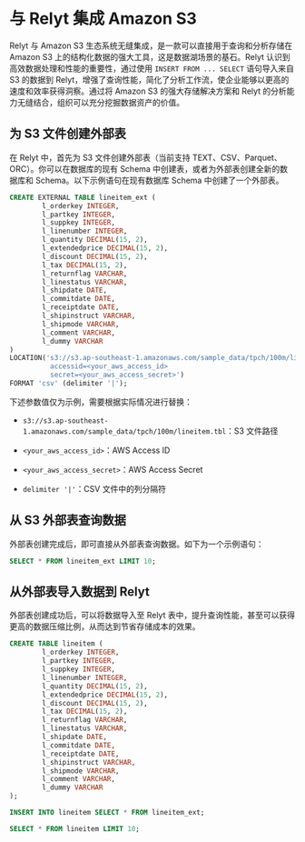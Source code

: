 # 与 Relyt 集成 Amazon S3

Relyt 与 Amazon S3 生态系统无缝集成，是一款可以直接用于查询和分析存储在 Amazon S3 上的结构化数据的强大工具，这是数据湖场景的基石。Relyt 认识到高效数据处理和性能的重要性，通过使用 `INSERT FROM ... SELECT` 语句导入来自 S3 的数据到 Relyt，增强了查询性能，简化了分析工作流，使企业能够以更高的速度和效率获得洞察。通过将 Amazon S3 的强大存储解决方案和 Relyt 的分析能力无缝结合，组织可以充分挖掘数据资产的价值。

## 为 S3 文件创建外部表

在 Relyt 中，首先为 S3 文件创建外部表（当前支持 TEXT、CSV、Parquet、ORC）。你可以在数据库的现有 Schema 中创建表，或者为外部表创建全新的数据库和 Schema。以下示例语句在现有数据库 Schema 中创建了一个外部表。

```sql
CREATE EXTERNAL TABLE lineitem_ext (
        l_orderkey INTEGER,
        l_partkey INTEGER,
        l_suppkey INTEGER,
        l_linenumber INTEGER,
        l_quantity DECIMAL(15, 2),
        l_extendedprice DECIMAL(15, 2),
        l_discount DECIMAL(15, 2),
        l_tax DECIMAL(15, 2),
        l_returnflag VARCHAR,
        l_linestatus VARCHAR,
        l_shipdate DATE,
        l_commitdate DATE,
        l_receiptdate DATE,
        l_shipinstruct VARCHAR,
        l_shipmode VARCHAR,
        l_comment VARCHAR,
        l_dummy VARCHAR
) 
LOCATION('s3://s3.ap-southeast-1.amazonaws.com/sample_data/tpch/100m/lineitem.tbl 
          accessid=<your_aws_access_id>
          secret=<your_aws_access_secret>')
FORMAT 'csv' (delimiter '|');
```

下述参数值仅为示例，需要根据实际情况进行替换：

- `s3://s3.ap-southeast-1.amazonaws.com/sample_data/tpch/100m/lineitem.tbl`：S3 文件路径

- `<your_aws_access_id>`：AWS Access ID

- `<your_aws_access_secret>`：AWS Access Secret

- `delimiter '|'`：CSV 文件中的列分隔符

## 从 S3 外部表查询数据

外部表创建完成后，即可直接从外部表查询数据。如下为一个示例语句：

```sql
SELECT * FROM lineitem_ext LIMIT 10;
```

## 从外部表导入数据到 Relyt

外部表创建成功后，可以将数据导入至 Relyt 表中，提升查询性能，甚至可以获得更高的数据压缩比例，从而达到节省存储成本的效果。

```sql
CREATE TABLE lineitem (
        l_orderkey INTEGER,
        l_partkey INTEGER,
        l_suppkey INTEGER,
        l_linenumber INTEGER,
        l_quantity DECIMAL(15, 2),
        l_extendedprice DECIMAL(15, 2),
        l_discount DECIMAL(15, 2),
        l_tax DECIMAL(15, 2),
        l_returnflag VARCHAR,
        l_linestatus VARCHAR,
        l_shipdate DATE,
        l_commitdate DATE,
        l_receiptdate DATE,
        l_shipinstruct VARCHAR,
        l_shipmode VARCHAR,
        l_comment VARCHAR,
        l_dummy VARCHAR
);

INSERT INTO lineitem SELECT * FROM lineitem_ext;

SELECT * FROM lineitem LIMIT 10; 
```